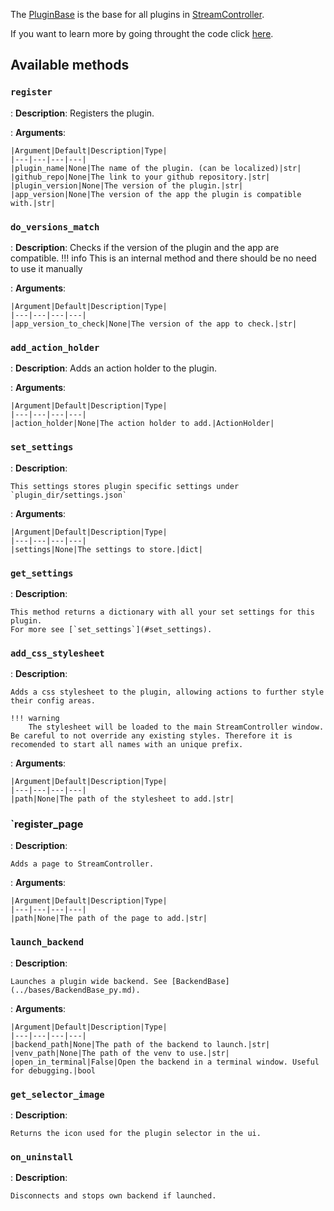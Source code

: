 The [PluginBase](PluginBase_py.md) is the base for all plugins in [StreamController](https://github.com/Core447/StreamController).

If you want to learn more by going throught the code click [here](https://github.com/Core447/StreamController/blob/main/src/backend/PluginManager/PluginBase.py).

## Available methods
### `register`
: **Description**:
    Registers the plugin.

: **Arguments**:

    |Argument|Default|Description|Type|
    |---|---|---|---|
    |plugin_name|None|The name of the plugin. (can be localized)|str|
    |github_repo|None|The link to your github repository.|str|
    |plugin_version|None|The version of the plugin.|str|
    |app_version|None|The version of the app the plugin is compatible with.|str|

### `do_versions_match`
: **Description**:
    Checks if the version of the plugin and the app are compatible.
    !!! info
        This is an internal method and there should be no need to use it manually

: **Arguments**:

    |Argument|Default|Description|Type|
    |---|---|---|---|
    |app_version_to_check|None|The version of the app to check.|str|

### `add_action_holder`
: **Description**:
    Adds an action holder to the plugin.

: **Arguments**:

    |Argument|Default|Description|Type|
    |---|---|---|---|
    |action_holder|None|The action holder to add.|ActionHolder|

### `set_settings`
: **Description**:

    This settings stores plugin specific settings under `plugin_dir/settings.json`

: **Arguments**:

    |Argument|Default|Description|Type|
    |---|---|---|---|
    |settings|None|The settings to store.|dict|

### `get_settings`
: **Description**:  

    This method returns a dictionary with all your set settings for this plugin.
    For more see [`set_settings`](#set_settings).

### `add_css_stylesheet`
: **Description**:

    Adds a css stylesheet to the plugin, allowing actions to further style their config areas.

    !!! warning
        The stylesheet will be loaded to the main StreamController window. Be careful to not override any existing styles. Therefore it is recomended to start all names with an unique prefix.

: **Arguments**:

    |Argument|Default|Description|Type|
    |---|---|---|---|
    |path|None|The path of the stylesheet to add.|str|

### `register_page
: **Description**:

    Adds a page to StreamController.

: **Arguments**:

    |Argument|Default|Description|Type|
    |---|---|---|---|
    |path|None|The path of the page to add.|str|

### `launch_backend`
: **Description**:

    Launches a plugin wide backend. See [BackendBase](../bases/BackendBase_py.md).

: **Arguments**:

    |Argument|Default|Description|Type|
    |---|---|---|---|
    |backend_path|None|The path of the backend to launch.|str|
    |venv_path|None|The path of the venv to use.|str|
    |open_in_terminal|False|Open the backend in a terminal window. Useful for debugging.|bool

### `get_selector_image`
: **Description**:

    Returns the icon used for the plugin selector in the ui.

### `on_uninstall`
: **Description**:

    Disconnects and stops own backend if launched.